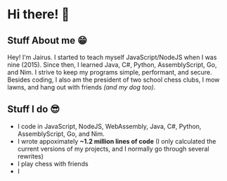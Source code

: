# Hi there! 👋

## Stuff About me 😁
Hey! I'm Jairus.
I started to teach myself JavaScript/NodeJS when I was nine (2015). Since then, I learned Java, C#, Python, AssemblyScript, Go, and Nim. I strive to keep my programs simple, performant, and secure.
Besides coding, I also am the president of two school chess clubs, I mow lawns, and hang out with friends *(and my dog too)*.
## Stuff I do 😎
- I code in JavaScript, NodeJS, WebAssembly, Java, C#, Python, AssemblyScript, Go, and Nim.
- I wrote appoximately **~1.2 million lines of code** (I only calculated the current versions of my projects, and I normally go through several rewrites)
- I play chess with friends
- I 
